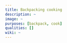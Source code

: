 ```yaml
---
title: Backpacking cooking
description: ~
image: ~
purposes: [backpack, cook]
qualities: []
wiki: ~
---
```

